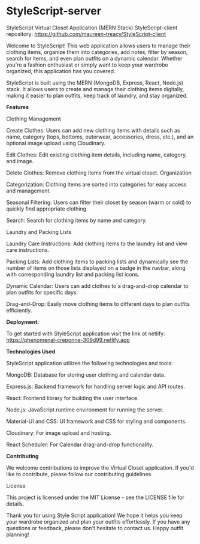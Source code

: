 # StyleScript-server

StyleScript Virtual Closet Application (MERN Stack)
StyleScript-client repository: https://github.com/maureen-treacy/StyleScript-client

Welcome to StyleScript! This web application allows users to manage their clothing items, organize them into categories, add notes, filter by season, search for items, and even plan outfits on a dynamic calendar. Whether you're a fashion enthusiast or simply want to keep your wardrobe organized, this application has you covered.


StyleScript is built using the MERN (MongoDB, Express, React, Node.js) stack. It allows users to create and manage their clothing items digitally, making it easier to plan outfits, keep track of laundry, and stay organized.

**Features**

Clothing Management

Create Clothes: Users can add new clothing items with details such as name, category (tops, bottoms, outerwear, accessories, dress, etc.), and an optional image upload using Cloudinary.

Edit Clothes: Edit existing clothing item details, including name, category, and image.

Delete Clothes: Remove clothing items from the virtual closet.
Organization

Categorization: Clothing items are sorted into categories for easy access and management.

Seasonal Filtering: Users can filter their closet by season (warm or cold) to quickly find appropriate clothing.

Search: Search for clothing items by name and category.

Laundry and Packing Lists

Laundry Care Instructions: Add clothing items to the laundry list and view care instructions.

Packing Lists: Add clothing items to packing lists and dynamically see the number of items on those lists displayed on a badge in the navbar, along with corresponding laundry list and packing list icons.

Dynamic Calendar: Users can add clothes to a drag-and-drop calendar to plan outfits for specific days.

Drag-and-Drop: Easily move clothing items to different days to plan outfits efficiently.

**Deployment:**

To get started with StyleScript application visit the link ot netlify: https://phenomenal-creponne-309d99.netlify.app

 
**Technologies Used**

StyleScript application utilizes the following technologies and tools:

MongoDB: Database for storing user clothing and calendar data.

Express.js: Backend framework for handling server logic and API routes.

React: Frontend library for building the user interface.

Node.js: JavaScript runtime environment for running the server.

Material-UI and CSS: UI framework and CSS for styling and components.

Cloudinary: For image upload and hosting.

React Scheduler: For Calendar drag-and-drop functionality.


**Contributing**

We welcome contributions to improve the Virtual Closet application. If you'd like to contribute, please follow our contributing guidelines.

License

This project is licensed under the MIT License - see the LICENSE file for details.

Thank you for using Style Script application! We hope it helps you keep your wardrobe organized and plan your outfits effortlessly. If you have any questions or feedback, please don't hesitate to contact us. Happy outfit planning!
